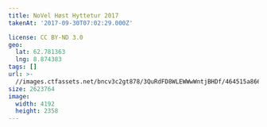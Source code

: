 ```yaml
---
title: NoVel Høst Hyttetur 2017
takenAt: '2017-09-30T07:02:29.000Z'

license: CC BY-ND 3.0
geo:
  lat: 62.781363
  lng: 8.874383
tags: []
url: >-
  //images.ctfassets.net/bncv3c2gt878/3QuRdFD8WLEWWwWntjBHDf/464515a866ca75ba3894c3a8a622ba9f/novel-hst-hyttetur-2017_37405916692_o
size: 2623764
image:
  width: 4192
  height: 2358
---
```

